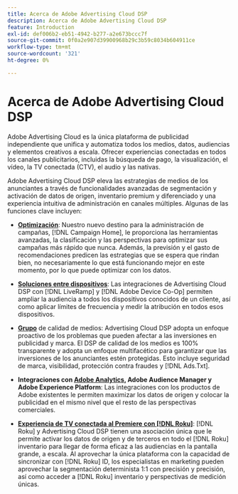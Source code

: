 ```yaml
---
title: Acerca de Adobe Advertising Cloud DSP
description: Acerca de Adobe Advertising Cloud DSP
feature: Introduction
exl-id: def006b2-eb51-4942-b277-a2e673bccc7f
source-git-commit: 0f0a2e907d39900968b29c3b59c8034b604911ce
workflow-type: tm+mt
source-wordcount: '321'
ht-degree: 0%

---
```


# Acerca de Adobe Advertising Cloud DSP

Adobe Advertising Cloud es la única plataforma de publicidad independiente que unifica y automatiza todos los medios, datos, audiencias y elementos creativos a escala. Ofrecer experiencias conectadas en todos los canales publicitarios, incluidas la búsqueda de pago, la visualización, el vídeo, la TV conectada (CTV), el audio y las nativas.

Adobe Advertising Cloud DSP eleva las estrategias de medios de los anunciantes a través de funcionalidades avanzadas de segmentación y activación de datos de origen, inventario premium y diferenciado y una experiencia intuitiva de administración en canales múltiples. Algunas de las funciones clave incluyen:

* [**Optimización**](features/optimization.md): Nuestro nuevo destino para la administración de campañas,  [!DNL Campaign Home], le proporciona las herramientas avanzadas, la clasificación y las perspectivas para optimizar sus campañas más rápido que nunca. Además, la previsión y el gasto de recomendaciones predicen las estrategias que se espera que rindan bien, no necesariamente lo que está funcionando mejor en este momento, por lo que puede optimizar con los datos.

* [**Soluciones entre dispositivos**](features/cross-device-solutions.md): Las integraciones de Advertising Cloud DSP con  [!DNL LiveRamp] y  [!DNL Adobe Device Co-Op] permiten ampliar la audiencia a todos los dispositivos conocidos de un cliente, así como aplicar límites de frecuencia y medir la atribución en todos esos dispositivos.

* [**Grupo**](features/brand-safety-media-quality.md) de calidad de medios: Advertising Cloud DSP adopta un enfoque proactivo de los problemas que pueden afectar a las inversiones en publicidad y marca. El DSP de calidad de los medios es 100% transparente y adopta un enfoque multifacético para garantizar que las inversiones de los anunciantes estén protegidas. Esto incluye seguridad de marca, visibilidad, protección contra fraudes y [!DNL Ads.Txt].

* **Integraciones con  [Adobe Analytics](/help/integrations/analytics/overview.md), Adobe Audience Manager y Adobe Experience Platform**: Las integraciones con los productos de Adobe existentes le permiten maximizar los datos de origen y colocar la publicidad en el mismo nivel que el resto de las perspectivas comerciales.

* [**Experiencia de TV conectada al Premiere con  [!DNL Roku]**](/help/dsp/inventory/roku-inventory.md):  [!DNL Roku] y Advertising Cloud DSP tienen una asociación única que le permite activar los datos de origen y de terceros en todo el  [!DNL Roku] inventario para llegar de forma eficaz a las audiencias en la pantalla grande, a escala. Al aprovechar la única plataforma con la capacidad de sincronizar con [!DNL Roku] ID, los especialistas en marketing pueden aprovechar la segmentación determinista 1:1 con precisión y precisión, así como acceder a [!DNL Roku] inventario y perspectivas de medición únicas.
